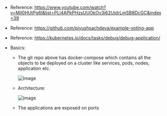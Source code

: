 - Reference: https://www.youtube.com/watch?v=Mil0HUtPg6I&list=PLl4APkPHzsUUOkOv3i62UidrLmSB8DcGC&index=39
- Reference: https://github.com/piyushsachdeva/example-voting-app
- Reference: https://kubernetes.io/docs/tasks/debug/debug-application/

- Basics:
  - The git repo above has docker-compose which contains all the objects to be deployed on a cluster like services, pods, nodes, application etc.
  
     ![image](https://github.com/user-attachments/assets/28afd5a2-2f83-4963-94ec-23dce05db6e9)

  - Architecture:

      ![image](https://github.com/user-attachments/assets/82619438-90f4-4489-940f-98028a653b1b)

  - The applications are exposed on ports     
